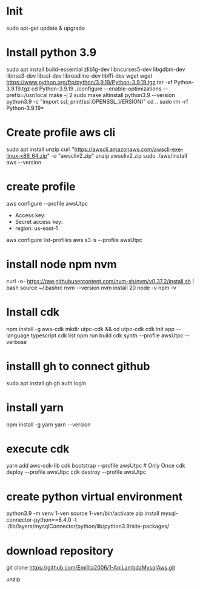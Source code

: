 # Init
sudo apt-get update & upgrade

# Install python 3.9 
sudo apt install build-essential zlib1g-dev libncurses5-dev libgdbm-dev libnss3-dev libssl-dev libreadline-dev libffi-dev wget
wget https://www.python.org/ftp/python/3.9.19/Python-3.9.19.tgz
tar -xf Python-3.9.19.tgz
cd Python-3.9.19
./configure --enable-optimizations --prefix=/usr/local
make -j 2
sudo make altinstall
python3.9 --version
python3.9 -c "import ssl; print(ssl.OPENSSL_VERSION)"
cd ..
sudo rm -rf Python-3.9.19*


# Create profile aws cli
sudo apt install unzip
curl "https://awscli.amazonaws.com/awscli-exe-linux-x86_64.zip" -o "awscliv2.zip"
unzip awscliv2.zip
sudo ./aws/install
aws --version

# create profile
aws configure --profile awsUtpc
- Access key: 
- Secret access key: 
- region: us-east-1

aws configure list-profiles
aws s3 ls --profile awsUtpc



# install node npm nvm 
curl -o- https://raw.githubusercontent.com/nvm-sh/nvm/v0.37.2/install.sh | bash
source ~/.bashrc
nvm --version
nvm install 20
node -v
npm -v

# Install cdk

npm install -g aws-cdk
mkdir utpc-cdk && cd utpc-cdk
cdk init app --language typescript
cdk list
npm run build
cdk synth --profile awsUtpc --verbose

# installl gh to connect github 
sudo apt install gh
gh auth login

# install yarn 
npm install -g yarn
yarn --version

# execute cdk 
yarn add aws-cdk-lib
cdk bootstrap --profile awsUtpc  #  Only Once
cdk deploy --profile awsUtpc
cdk destroy --profile awsUtpc



# create python virtual environment 
python3.9 -m venv 1-ven
source 1-ven/bin/activate
pip install mysql-connector-python==8.4.0 -t ./lib/layers/mysqlConnector/python/lib/python3.9/site-packages/


# download repository
git clone https://github.com/Emilita2006/1-ApiLambdaMysqlAws.git





unzip 